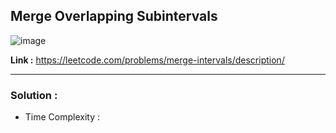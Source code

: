 ## Merge Overlapping Subintervals 

![image](https://user-images.githubusercontent.com/23376002/219950204-6ebc07f1-044a-4224-9f7e-50a49d900af4.png)

**Link :** https://leetcode.com/problems/merge-intervals/description/

------------------------------------------------------------------------------------------------------------------------------------------------------


### Solution : 

- Time Complexity : 

